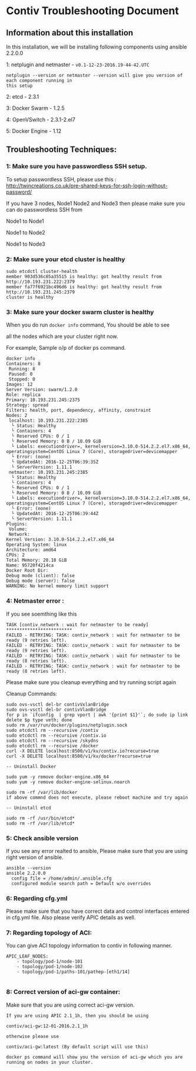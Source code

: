 
# Contiv Troubleshooting Document

## Information about this installation

In this installation, we will be installing following components using ansible 2.2.0.0

1: netplugin and netmaster - `v0.1-12-23-2016.19-44-42.UTC`
```
netplugin --version or netmaster --version will give you version of each component running in
this setup
```

2: etcd - 2.3.1

3: Docker Swarm - 1.2.5

4: OpenVSwitch - 2.3.1-2.el7

5: Docker Engine - 1.12


## Troubleshooting Techniques:

### 1: Make sure you have passwordless SSH setup.

To setup passwordless SSH, please use this : http://twincreations.co.uk/pre-shared-keys-for-ssh-login-without-password/

If you have 3 nodes, Node1 Node2 and Node3 then please make sure you can do passwordless SSH from

Node1 to Node1

Node1 to Node2

Node1 to Node3

### 2: Make sure your etcd cluster is healthy

```
sudo etcdctl cluster-health
member 903d536c85a35515 is healthy: got healthy result from http://10.193.231.222:2379
member fa77f6921bc496d6 is healthy: got healthy result from http://10.193.231.245:2379
cluster is healthy

```

### 3: Make sure your docker swarm cluster is healthy

When you do run `docker info` command, You should be able to see

all the nodes which are your cluster right now.

For example, Sample o/p of docker ps command.
```
docker info
Containers: 8
 Running: 8
 Paused: 0
 Stopped: 0
Images: 12
Server Version: swarm/1.2.0
Role: replica
Primary: 10.193.231.245:2375
Strategy: spread
Filters: health, port, dependency, affinity, constraint
Nodes: 2
 localhost: 10.193.231.222:2385
  └ Status: Healthy
  └ Containers: 4
  └ Reserved CPUs: 0 / 1
  └ Reserved Memory: 0 B / 10.09 GiB
  └ Labels: executiondriver=, kernelversion=3.10.0-514.2.2.el7.x86_64, operatingsystem=CentOS Linux 7 (Core), storagedriver=devicemapper
  └ Error: (none)
  └ UpdatedAt: 2016-12-25T06:39:35Z
  └ ServerVersion: 1.11.1
 netmaster: 10.193.231.245:2385
  └ Status: Healthy
  └ Containers: 4
  └ Reserved CPUs: 0 / 1
  └ Reserved Memory: 0 B / 10.09 GiB
  └ Labels: executiondriver=, kernelversion=3.10.0-514.2.2.el7.x86_64, operatingsystem=CentOS Linux 7 (Core), storagedriver=devicemapper
  └ Error: (none)
  └ UpdatedAt: 2016-12-25T06:39:44Z
  └ ServerVersion: 1.11.1
Plugins:
 Volume:
 Network:
Kernel Version: 3.10.0-514.2.2.el7.x86_64
Operating System: linux
Architecture: amd64
CPUs: 2
Total Memory: 20.18 GiB
Name: 95720f4214ca
Docker Root Dir:
Debug mode (client): false
Debug mode (server): false
WARNING: No kernel memory limit support
```

### 4: Netmaster error :

If you see soemthing like this 

```
TASK [contiv_network : wait for netmaster to be ready] *************************
FAILED - RETRYING: TASK: contiv_network : wait for netmaster to be ready (9 retries left).
FAILED - RETRYING: TASK: contiv_network : wait for netmaster to be ready (9 retries left).
FAILED - RETRYING: TASK: contiv_network : wait for netmaster to be ready (8 retries left).
FAILED - RETRYING: TASK: contiv_network : wait for netmaster to be ready (8 retries left).
```
Please make sure you cleanup everything and try running script again

Cleanup Commands:

```
sudo ovs-vsctl del-br contivVxlanBridge
sudo ovs-vsctl del-br contivVlanBridge
for p in `ifconfig  | grep vport | awk '{print $1}'`; do sudo ip link delete $p type veth; done
sudo rm /var/run/docker/plugins/netplugin.sock
sudo etcdctl rm --recursive /contiv
sudo etcdctl rm --recursive /contiv.io
sudo etcdctl rm --recursive /skydns
sudo etcdctl rm --recursive /docker
curl -X DELETE localhost:8500/v1/kv/contiv.io?recurse=true
curl -X DELETE localhost:8500/v1/kv/docker?recurse=true

-- Uninstall Docker

sudo yum -y remove docker-engine.x86_64
sudo yum -y remove docker-engine-selinux.noarch

sudo rm -rf /var/lib/docker
if above commnd does not execute, please reboot machine and try again

-- Uninstall etcd

sudo rm -rf /usr/bin/etcd*
sudo rm -rf /var/lib/etcd*

```


### 5: Check ansible version

If you see any error realted to ansible, Please make sure that you are using right version of ansible.

```
ansible --version
ansible 2.2.0.0
  config file = /home/admin/.ansible.cfg
  configured module search path = Default w/o overrides
```

### 6: Regarding cfg.yml

Please make sure that you have correct data and control interfaces entered in cfg.yml file.
Also please verify APIC details as well.

### 7: Regarding topology of ACI:

You can give ACI topology information to contiv in following manner.

```
APIC_LEAF_NODES:
    - topology/pod-1/node-101
    - topology/pod-1/node-102
    - topology/pod-1/paths-101/pathep-[eth1/14]
    
```

### 8: Correct version of aci-gw container:

Make sure that you are using correct aci-gw version.

```
If you are using APIC 2.1_1h, then you should be using

contiv/aci-gw:12-01-2016.2.1_1h

otherwise please use

contiv/aci-gw:latest (By default script will use this)

docker ps command will show you the version of aci-gw which you are running on nodes in your cluster.

```

